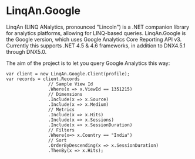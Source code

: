 # LinqAn.Google
LinqAn (LINQ ANalytics, pronounced "Lincoln") is a .NET companion library for analytics platforms,
allowing for LINQ-based queries. LinqAn.Google is the Google version, which uses Google Analytics
Core Reporting API v3. Currently this supports .NET 4.5 & 4.6 frameworks, in addition to DNX4.5.1
through DNX5.0.

The aim of the project is to let you query Google Analytics this way:

```
var client = new LinqAn.Google.Client(profile);
var records = client.Records
                // Sample View Id
                .Where(x => x.ViewId == 1351215)
                // Dimensions
                .Include(x => x.Source)
                .Include(x => x.Medium)
                // Metrics
                .Include(x => x.Hits)
                .Include(x => x.Sessions)
                .Include(x => x.SessionDuration)
                // Filters
                .Where(x=> x.Country == "India")
                // Sort
                .OrderByDescending(x => x.SessionDuration)
                .ThenBy(x => x.Hits);
```